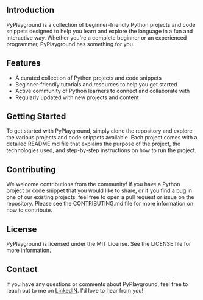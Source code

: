 ## Introduction

PyPlayground is a collection of beginner-friendly Python projects and code snippets designed to help you learn and explore the language in a fun and interactive way. Whether you're a complete beginner or an experienced programmer, PyPlayground has something for you.

## Features

- A curated collection of Python projects and code snippets
- Beginner-friendly tutorials and resources to help you get started
- Active community of Python learners to connect and collaborate with
- Regularly updated with new projects and content

## Getting Started

To get started with PyPlayground, simply clone the repository and explore the various projects and code snippets available. Each project comes with a detailed README.md file that explains the purpose of the project, the technologies used, and step-by-step instructions on how to run the project.

## Contributing

We welcome contributions from the community! If you have a Python project or code snippet that you would like to share, or if you find a bug in one of our existing projects, feel free to open a pull request or issue on the repository. Please see the CONTRIBUTING.md file for more information on how to contribute.

## License

PyPlayground is licensed under the MIT License. See the LICENSE file for more information.

## Contact

If you have any questions or comments about PyPlayground, feel free to reach out to me on [LinkedIN](www.linkedin.com/in/ksawarna). I'd love to hear from you!
